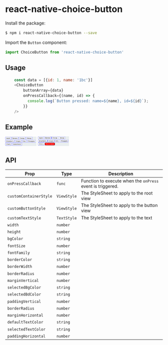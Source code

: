 # react-native-choice-button
Install the package:

```bash
$ npm i react-native-choice-button --save
```

Import the ``Button`` component:

```javascript
import ChoiceButton from 'react-native-choice-button'
```

## Usage

```javascript
    const data = [{id: 1, name: '1bc'}]
    <ChoiceButton  
        buttonArray={data}
        onPressCallback={(name, id) => {
          console.log(`Button pressed: name=${name}, id=${id}`);
        }}
    />
```

## Example

<img src="./assets/default-button.png" width="100"/>
<img src="./assets/selected-button.png" width="100"/>

## API

| Prop | Type | Description |
|------|------|-------------|
| ``onPressCallback`` | ``func`` | Function to execute when the ``onPress`` event is triggered. |
| ``customContainerStyle`` | ``ViewStyle`` | The StyleSheet to apply to the root view |
| ``customButtonStyle`` | ``ViewStyle`` | The StyleSheet to apply to the button view |
| ``customTextStyle`` | ``TextStyle`` | The StyleSheet to apply to the text |
| ``width`` | ``number`` |                                 |
| ``height`` | ``number`` |                                |
| ``bgColor`` | ``string`` |                               |
| ``fontSize`` | ``number`` |                              |
| ``fontFamily`` | ``string`` |                            |
| ``borderColor`` | ``string`` |                           |
| ``borderWidth`` | ``number`` |                           |
| ``borderRadius`` | ``number`` |                          |
| ``marginVertical`` | ``number`` |                        |
| ``selectedBgColor`` | ``string`` |                       |
| ``selectedBdColor`` | ``string`` |                       |
| ``paddingVertical`` | ``number`` |                       |
| ``borderRadius`` | ``number`` |                          |
| ``marginHorizontal`` | ``number`` |                      |
| ``defaultTextColor`` | ``string`` |                      |
| ``selectedTextColor`` | ``string`` |                     |
| ``paddingHorizontal`` | ``number`` |                     |